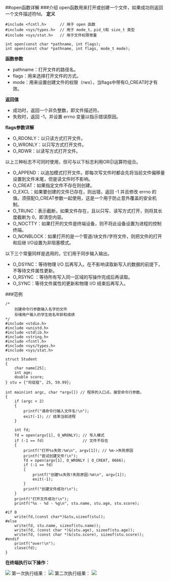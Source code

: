 ##open函数详解
###介绍
open函数用来打开或创建一个文件，如果成功则返回一个文件描述符fd。
**定义**
```
#include <fcntl.h>      // 用于 open 函数  
#include <sys/types.h>  // 用于 mode_t，pid_t和 size_t 类型 
#include <sys/stat.h>   // 用于文件权限常量

int open(const char *pathname, int flags);
int open(const char *pathname, int flags, mode_t mode);
```
**函数参数**
* pathname：打开文件的路径名。
* flags：用来选择打开文件的方式。
* mode：用来设置创建文件的权限（rwx），当flags中带有O_CREAT时才有效。

**返回值**
* 成功时，返回一个非负整数，即文件描述符。
* 失败时，返回 -1，并设置 errno 变量以指示错误原因。

**flags参数详解**
* O_RDONLY：以只读方式打开文件。
* O_WRONLY：以只写方式打开文件。
* O_RDWR：以读写方式打开文件。

以上三种标志不可同时使用，但可与以下标志利用OR(|)运算符组合。
* O_APPEND：以追加模式打开文件。即每次写文件时都会先将当前文件偏移量设置到文件末尾，但是读文件时不影响。
* O_CREAT：如果指定文件不存在则创建。
* O_EXCL：如果要创建的文件已存在，则出错，返回 -1 并且修改 errno 的值。须搭配O_CREAT参数一起使用，这是一个用于防止意外覆盖的安全机制。
* O_TRUNC：表示截断，如果文件存在，且以只写、读写方式打开，则将其长度截断为 0，即清空内容。
* O_NOCTTY：如果打开的文件是终端设备，则不将此设备设置为进程的控制终端。
* O_NONBLOCK：如果打开的是一个管道/块文件/字符文件，则把文件的打开和后继 I/O设置为非阻塞模式。

以下三个常量同样是选用的，它们用于同步输入输出。
* O_DSYNC：等待物理 I/O 后再写入。在不影响读取新写入的数据的前提下，不等待文件属性更新。
* O_RSYNC ：等待所有写入同一区域的写操作完成后再读取。
* O_SYNC：等待文件属性的更新和物理 I/O 结束后再写入。





###范例

```
/*
    创建命令行参数输入名字的文件
    存储用户输入的学生姓名年龄和成绩
*/
#include <stdio.h>
#include <unistd.h>
#include <stdlib.h>
#include <string.h>
#include <fcntl.h>
#include <sys/types.h>
#include <sys/stat.h>

struct Student
{
    char name[25];
    int age;
    double score;
} stu = {"司徒寇", 25, 59.99};

int main(int argc, char *argv[]) // 程序的入口点，接受命令行参数。
{
    if (argc < 2)
    {
        printf("请命令行输入文件名!\n");
        exit(-1); // 结束当前进程
    }

    int fd;
    fd = open(argv[1], O_WRONLY); // 写入模式
    if (-1 == fd)                 // 文件不存在
    {
        printf("打开%s失败:%m\n", argv[1]); // %m->失败原因
        printf("尝试创建文件!\n");
        fd = open(argv[1], O_WRONLY | O_CREAT, 0666);
        if (-1 == fd)
        {
            printf("创建%s失败!失败原因:%m\n", argv[1]);
            exit(-1);
        }
        printf("创建文件成功!\n");
    }
    printf("打开文件成功!\n");
    printf("%s - %d - %g\n", stu.name, stu.age, stu.score);

#if 0
	write(fd,(const char*)&stu,sizeof(stu));
#else
    write(fd, stu.name, sizeof(stu.name));
    write(fd, (const char *)&(stu.age), sizeof(stu.age));
    write(fd, (const char *)&(stu.score), sizeof(stu.score));
#endif
    printf("over!\n");
    close(fd);
}
```

**在终端执行以下操作：**

![](https://img2024.cnblogs.com/blog/3504708/202408/3504708-20240817173133624-924972349.png)
第一次执行结果：
![](https://img2024.cnblogs.com/blog/3504708/202408/3504708-20240817173231979-1829151741.png)
第二次执行结果：
![](https://img2024.cnblogs.com/blog/3504708/202408/3504708-20240817173322647-1023372513.png)
